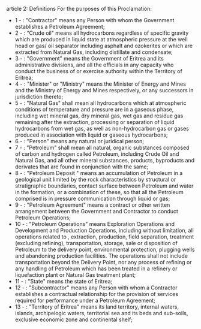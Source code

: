 article 2: Definitions
For the purposes of this Proclamation: 
<ul>
			<li>1 - : &quot;Contractor&quot; means any Person with whom the Government establishes a Petroleum Agreement; <ul>
			</ul></li>			<li>2 - : “Crude oil&quot; means all hydrocarbons regardless of specific gravity which are produced in liquid state at atmospheric pressure at the well head or gas&#x2F; oil separator including asphalt and ozokerites or which are extracted from Natural Gas, including distillate and condensate; <ul>
			</ul></li>			<li>3 - : &quot;Government&quot; means the Government of Eritrea and its administrative divisions, and all the officials in any capacity who conduct the business of or exercise authority within the Territory of Eritrea; <ul>
			</ul></li>			<li>4 - : &quot;Minister&quot; or &quot;Ministry&quot; means the Minister of Energy and Mines and the Ministry of Energy and Mines respectively, or any successors in jurisdiction thereto; <ul>
			</ul></li>			<li>5 - : &quot;Natural Gas&quot; shall mean all hydrocarbons which at atmospheric conditions of temperature and pressure are in a gaseous phase, including wet mineral gas, dry mineral gas, wet gas and residue gas remaining after the extraction, processing or separation of liquid hydrocarbons from wet gas, as well as non-hydrocarbon gas or gases produced in association with liquid or gaseous hydrocarbons; <ul>
			</ul></li>			<li>6 - : &quot;Person&quot; means any natural or juridical person; <ul>
			</ul></li>			<li>7 - : &quot;Petroleum&quot; shall mean all natural, organic substances composed of carbon and hydrogen called Petroleum, including Crude Oil and Natural Gas, and all other mineral substances, products, byproducts and derivates that are found in conjunction with the same; <ul>
			</ul></li>			<li>8 - : &quot;Petroleum Deposit &quot; means an accumulation of Petroleum in a geological unit limited by the rock characteristics by structural or stratigraphic boundaries, contact surface between Petroleum and water in the formation, or a combination of these, so that all the Petroleum comprised is in pressure communication through liquid or gas; <ul>
			</ul></li>			<li>9 - : &quot;Petroleum Agreement&quot; means a contract or other written arrangement between the Government and Contractor to conduct Petroleum Operations; <ul>
			</ul></li>			<li>10 - : &quot;Petroleum Operations&quot; means Exploration Operations and Development and Production Operations, including without limitation, all operations related to , extraction, production, field separation, treatment (excluding refining), transportation, storage, sale or disposition of Petroleum to the delivery point, environmental protection, plugging wells and abandoning production facilities. The operations shall not include transportation beyond the Delivery Point, nor any process of refining or any handling of Petroleum which has been treated in a refinery or liquefaction plant or Natural Gas treatment plant; <ul>
			</ul></li>			<li>11 - : &quot;State&quot; means the state of Eritrea; <ul>
			</ul></li>			<li>12 - : &quot;Subcontractor&quot; means any Person with whom a Contractor establishes a contractual relationship for the provision of services required for performance under a Petroleum Agreement; <ul>
			</ul></li>			<li>13 - : &quot;Territory of Eritrea&quot; means its land territory, internal waters, islands, archipelogic waters, territorial sea and its beds and sub-soils, exclusive economic zone and continental shelf;<ul>
			</ul></li></ul>